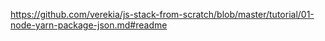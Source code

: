 https://github.com/verekia/js-stack-from-scratch/blob/master/tutorial/01-node-yarn-package-json.md#readme
